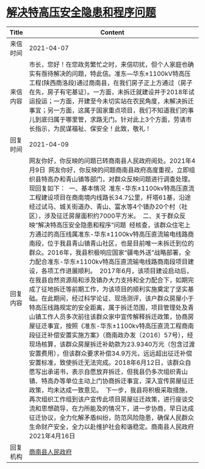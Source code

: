# <a href="http://www.shangluo.gov.cn/zmhd/ldxxxx.jsp?urltype=leadermail.LeaderMailContentUrl&wbtreeid=1112&leadermailid=7118">解决特高压安全隐患和程序问题</a>
| Title |                                                                                                                                                                                                                                                                                                                                                                                                                                           Content                                                                                                                                                                                                                                                                                                                                                                                                                                            |
|:-----:|----------------------------------------------------------------------------------------------------------------------------------------------------------------------------------------------------------------------------------------------------------------------------------------------------------------------------------------------------------------------------------------------------------------------------------------------------------------------------------------------------------------------------------------------------------------------------------------------------------------------------------------------------------------------------------------------------------------------------------------------------------------------------------------------------------------------------------------------------------------------------------------------|
| 来信时间  | 2021-04-07                                                                                                                                                                                                                                                                                                                                                                                                                                                                                                                                                                                                                                                                                                                                                                                                                                                                                   |
| 来信内容  | 市长，您好！在您政务繁忙之时，来信叨扰，但个人家庭也确实有亟待解决的问题，特此信。准东―华东±1100kV特高压工程(陕西商洛段)通过商南县，在我们房子正上方通过（房子在先，房子有宅基证）。一方面，未拆迁就建设并于2018年试运投运；一方面，开建至今未切实站在农民角度，未解决拆迁事宜；另一方面，这属于国家重点项目，我们不知道我们的事儿到底归属于哪里管，求路无门。针对此上3个方面，劳请市长指示，为民谋福祉、保安全！此致，敬礼！                                                                                                                                                                                                                                                                                                                                                                                                                                                                                                                                                                                                                                                                       |
| 回复时间  | 2021-04-09                                                                                                                                                                                                                                                                                                                                                                                                                                                                                                                                                                                                                                                                                                                                                                                                                                                                                   |
| 回复内容  | 网友你好，你反映的问题已转商南县人民政府阅处。2021年4月9日  网友你好，你反映的问题商南县政府高度重视，立即组织县特高办和青山镇等部门，对群众反映问题进行调查处理。现回复如下：  一、基本情况  准东-华东±1100kv特高压直流工程建设项目在商南境内线路长34.7公里，杆塔61基，沿途经过试马、城关街道办、青山、富水等4个镇办20个村（社区），涉及征迁房屋面积约7000平方米。  二、关于群众反映“解决特高压安全隐患和程序”问题  经核查，该群众住宅上方通过的高压线属准东-华东±1100kv特高压直流输电线路商南段，位于我县青山镇青山社区，也是目前唯一未拆迁到位的群众。2016年，我县积极响应国家“疆电外送”战略部署，全力配合准东-华东±1100kv特高压直流输电线路商南段项目建设，各项工作进展顺利。  2017年6月，该项目建设启动后，在我县自然资源局和涉及镇办大力支持和全力配合下，如期完成了征地拆迁等前期工作，为该项目的顺利实施奠定了坚实基础。在此期间，经过科学论证、现场测评，该户群众房屋小于特高压线路规定的安全距离，属于拆迁范围，项目管理处及青山镇工作人员多次前往该群众家中宣传解释拆迁政策，协商房屋征迁事宜，按照《准东-华东±1100kv特高压直流工程商南段征迁补偿安置实施方案》（商南政办发〔2016〕57号），经现场核算，该群众房屋拆迁补助款为23.9340万元（包含过渡安置费用），但该群众要求补偿34.9万元，远远超出征迁补偿安置标准，致使拆迁无法完成。2018年6月12日，该群众自愿写出承诺书，表示自愿放弃拆迁，但我县仍多次组织青山镇、特高办等单位主动上门协商拆迁事宜，深入宣传房屋征迁政策，均未达成一致意见。  下一步，我县将积极采取措施，再次组织工作组到该户宣传此项目房屋征迁政策，进行座谈交流和思想疏导，在力所能及的情况下，进一步协商，早日达成征迁协议，全力化解矛盾纠纷，防范风险隐患，确保人民群众生命财产安全，全力以赴维护社会和谐稳定。商南县人民政府2021年4月16日 |
| 回复机构  | <a href="../../categories/agencies/商南县人民政府.md">商南县人民政府</a>                                                                                                                                                                                                                                                                                                                                                                                                                                                                                                                                                                                                                                                                                                                                                                                                                                     |
